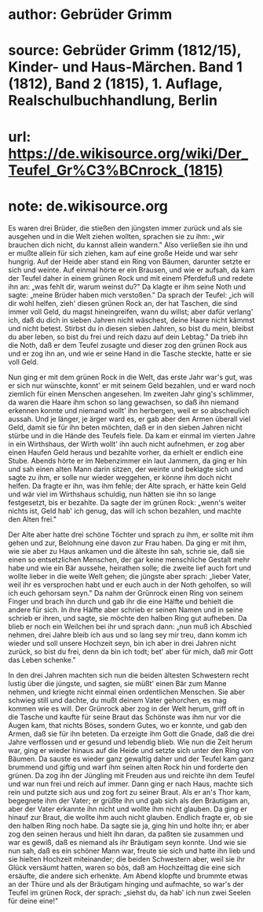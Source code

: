 # author: Gebrüder Grimm
# source: Gebrüder Grimm (1812/15), Kinder- und Haus-Märchen. Band 1 (1812), Band 2 (1815), 1. Auflage, Realschulbuchhandlung, Berlin
# url: https://de.wikisource.org/wiki/Der_Teufel_Gr%C3%BCnrock_(1815)
# note: de.wikisource.org

Es waren drei Brüder, die stießen den jüngsten immer zurück und als sie ausgehen und in die Welt ziehen wollten, sprachen sie zu ihm: „wir brauchen dich nicht, du kannst allein wandern." Also verließen sie ihn und er mußte allein für sich ziehen, kam auf eine große Heide und war sehr hungrig. Auf der Heide aber stand ein Ring von Bäumen, darunter setzte er sich und weinte. Auf einmal hörte er ein Brausen, und wie er aufsah, da kam der Teufel daher in einem grünen Rock und mit einem Pferdefuß und redete ihn an: „was fehlt dir, warum weinst du?" Da klagte er ihm seine Noth und sagte: „meine Brüder haben mich verstoßen." Da sprach der Teufel: „ich will dir wohl helfen, zieh' diesen grünen Rock an, der hat Taschen, die sind immer voll Geld, du magst hineingreifen, wann du willst; aber dafür verlang' ich, daß du dich in sieben Jahren nicht wäschest, deine Haare nicht kämmst und nicht betest. Stirbst du in diesen sieben Jahren, so bist du mein, bleibst du aber leben, so bist du frei und reich dazu auf dein Lebtag." Da trieb ihn die Noth, daß er dem Teufel zusagte und dieser zog den grünen Rock aus und er zog ihn an, und wie er seine Hand in die Tasche steckte, hatte er sie voll Geld. 

  Nun ging er mit dem grünen Rock in die Welt, das erste Jahr war's gut, was er sich nur wünschte, konnt' er mit seinem Geld bezahlen, und er ward noch ziemlich für einen Menschen angesehen. Im zweiten Jahr ging's schlimmer, da waren die Haare ihm schon so lang gewachsen, so daß ihn niemand erkennen konnte und niemand wollt' ihn herbergen, weil er so abscheulich aussah. Und je länger, je ärger ward es, er gab aber den Armen überall viel Geld, damit sie für ihn beten möchten, daß er in den sieben Jahren nicht stürbe und in die Hände des Teufels fiele. Da kam er einmal im vierten Jahre in ein Wirthshaus, der Wirth wollt' ihn auch nicht aufnehmen, er zog aber einen Haufen Geld heraus und bezahlte vorher, da erhielt er endlich eine Stube. Abends hörte er im Nebenzimmer ein laut Jammern, da ging er hin und sah einen alten Mann darin sitzen, der weinte und beklagte sich und sagte zu ihm, er solle nur wieder weggehen, er könne ihm doch nicht helfen. Da fragte er ihn, was ihm fehle; der Alte sprach, er hätte kein Geld und wär viel im Wirthshaus schuldig, nun hätten sie ihn so lange festgesetzt, bis er bezahlte. Da sagte der im grünen Rock: „wenn's weiter nichts ist, Geld hab' ich genug, das will ich schon bezahlen, und machte den Alten frei." 

Der Alte aber hatte drei schöne Töchter und sprach zu ihm, er sollte mit ihm gehen und zur,  Belohnung eine davon zur Frau haben. Da ging er mit ihm, wie sie aber zu Haus ankamen und die älteste ihn sah, schrie sie, daß sie einen so entsetzlichen Menschen, der gar keine menschliche Gestalt mehr habe und wie ein Bär aussehe, heirathen solle; die zweite lief auch fort und wollte lieber in die weite Welt gehen; die jüngste aber sprach: „lieber Vater, weil ihr es versprochen habt und er euch auch in der Noth geholfen, so will ich euch gehorsam seyn." Da nahm der Grünrock einen Ring von seinem Finger und brach ihn durch und gab ihr die eine Hälfte und behielt die andere für sich. In ihre Hälfte aber schrieb er seinen Namen und in seine schrieb er ihren, und sagte, sie möchte den halben Ring gut aufheben. Da blieb er noch ein Weilchen bei ihr und sprach dann: „nun muß ich Abschied nehmen, drei Jahre bleib ich aus und so lang sey mir treu, dann komm ich wieder und soll unsere Hochzeit seyn, bin ich aber in drei Jahren nicht zurück, so bist du frei, denn da bin ich todt; bet' aber für mich, daß mir Gott das Leben schenke." 

In den drei Jahren machten sich nun die beiden ältesten Schwestern recht lustig über die jüngste, und sagten, sie müßt' einen Bär zum Manne nehmen, und kriegte nicht einmal einen ordentlichen Menschen. Sie aber schwieg still und dachte, du mußt deinem Vater gehorchen, es mag kommen wie es will. Der Grünrock aber  zog in der Welt herum, griff oft in die Tasche und kaufte für seine Braut das Schönste was ihm nur vor die Augen kam, that nichts Böses, sondern Gutes, wo er konnte, und gab den Armen, daß sie für ihn beteten. Da erzeigte ihm Gott die Gnade, daß die drei Jahre verflossen und er gesund und lebendig blieb. Wie nun die Zeit herum war, ging er wieder hinaus auf die Heide und setzte sich unter den Ring von Bäumen. Da sauste es wieder ganz gewaltig daher und der Teufel kam ganz brummend und giftig und warf ihm seinen alten Rock hin und forderte den grünen. Da zog ihn der Jüngling mit Freuden aus und reichte ihn dem Teufel und war nun frei und reich auf immer. Dann ging er nach Haus, machte sich rein und putzte sich aus und zog fort zu seiner Braut. Als er an's Thor kam, begegnete ihm der Vater; er grüßte ihn und gab sich als den Bräutigam an, aber der Vater erkannte ihn nicht und wollte ihm nicht glauben. Da ging er hinauf zur Braut, die wollte ihm auch nicht glauben. Endlich fragte er, ob sie den halben Ring noch habe. Da sagte sie ja, ging hin und holte ihn; er aber zog den seinen heraus und hielt ihn daran, da paßten sie zusammen und war es gewiß, daß es niemand als ihr Bräutigam seyn konnte. Und wie sie nun sah, daß es ein schöner Mann war, freute sie sich und hatte ihn lieb und sie hielten Hochzeit miteinander;  die beiden Schwestern aber, weil sie ihr Glück versäumt hatten, waren so bös, daß am Hochzeittag die eine sich ersäufte, die andere sich erhenkte. Am Abend klopfte und brummte etwas an der Thüre und als der Bräutigam hinging und aufmachte, so war's der Teufel im grünen Rock, der sprach: „siehst du, da hab' ich nun zwei Seelen für deine eine!" 

